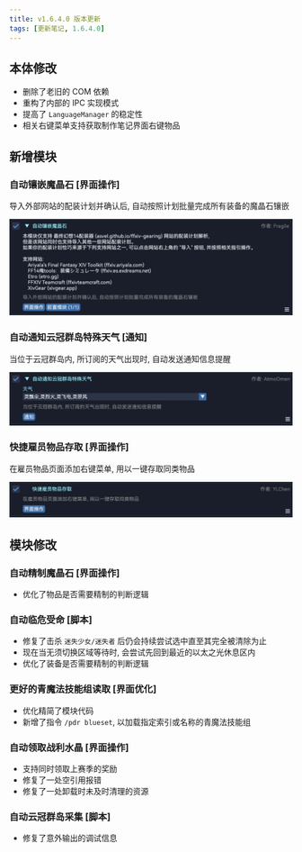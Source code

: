 ```yaml
---
title: v1.6.4.0 版本更新
tags: [更新笔记, 1.6.4.0]
---
```


## 本体修改

- 删除了老旧的 COM 依赖
- 重构了内部的 IPC 实现模式
- 提高了 `LanguageManager` 的稳定性
- 相关右键菜单支持获取制作笔记界面右键物品

## 新增模块

### 自动镶嵌魔晶石 [界面操作]

导入外部网站的配装计划并确认后, 自动按照计划批量完成所有装备的魔晶石镶嵌

![AutoMateriaAttach](/assets/Changelog/1.6.4.0/AutoMateriaAttach.png)

### 自动通知云冠群岛特殊天气 [通知]

当位于云冠群岛内, 所订阅的天气出现时, 自动发送通知信息提醒

![AutoNotifyDiademWeather](/assets/Changelog/1.6.4.0/AutoNotifyDiademWeather.png)

### 快捷雇员物品存取 [界面操作]

在雇员物品页面添加右键菜单, 用以一键存取同类物品

![FastRetainerStore](/assets/Changelog/1.6.4.0/FastRetainerStore.png)

## 模块修改

### 自动精制魔晶石 [界面操作]

- 优化了物品是否需要精制的判断逻辑

### 自动临危受命 [脚本]

- 修复了击杀 `迷失少女/迷失者` 后仍会持续尝试选中直至其完全被清除为止
- 现在当无须切换区域等待时, 会尝试先回到最近的以太之光休息区内
- 优化了装备是否需要精制的判断逻辑

### 更好的青魔法技能组读取 [界面优化]

- 优化精简了模块代码
- 新增了指令 `/pdr blueset`, 以加载指定索引或名称的青魔法技能组

### 自动领取战利水晶 [界面操作]

- 支持同时领取上赛季的奖励
- 修复了一处空引用报错
- 修复了一处卸载时未及时清理的资源

### 自动云冠群岛采集 [脚本]

- 修复了意外输出的调试信息